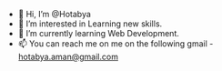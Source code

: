 - 👋 Hi, I’m @Hotabya
- 👀 I’m interested in Learning new skills.
- 🌱 I’m currently learning Web Development.
- 📫 You can reach me on me on the following gmail - hotabya.aman@gmail.com

<!---
Hotabya/Hotabya is a ✨ special ✨ repository because its `README.md` (this file) appears on your GitHub profile.
You can click the Preview link to take a look at your changes.
--->
